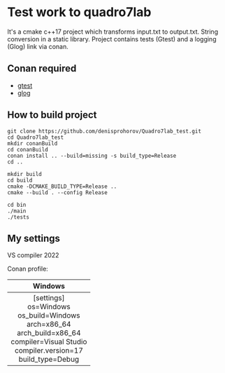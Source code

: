# Test work to quadro7lab 
  
It's a cmake c++17 project which transforms input.txt to output.txt.
String conversion in a static library. Project contains tests (Gtest) and a logging (Glog) link via conan.

## Conan required
+ [gtest](https://github.com/google/googletest)
+ [glog](https://github.com/google/glog)

## How to build project
```
git clone https://github.com/denisprohorov/Quadro7lab_test.git
cd Quadro7lab_test
mkdir conanBuild
cd conanBuild
conan install .. --build=missing -s build_type=Release
cd ..

mkdir build 
cd build
cmake -DCMAKE_BUILD_TYPE=Release ..
cmake --build . --config Release

cd bin
./main
./tests

```

## My settings

VS compiler 2022

Conan profile:

|                                                                            Windows                                                                             |
|:--------------------------------------------------------------------------------------------------------------------------------------------------------------:|
| [settings]<br/>os=Windows<br/>os_build=Windows<br/>arch=x86_64<br/>arch_build=x86_64<br/>compiler=Visual Studio<br/> compiler.version=17<br/> build_type=Debug |

